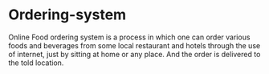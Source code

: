 # Ordering-system
Online Food ordering system is a process in which one can order various foods and beverages from some local restaurant and hotels through the use of internet, just by sitting at home or any place. And the order is delivered to the told location.
